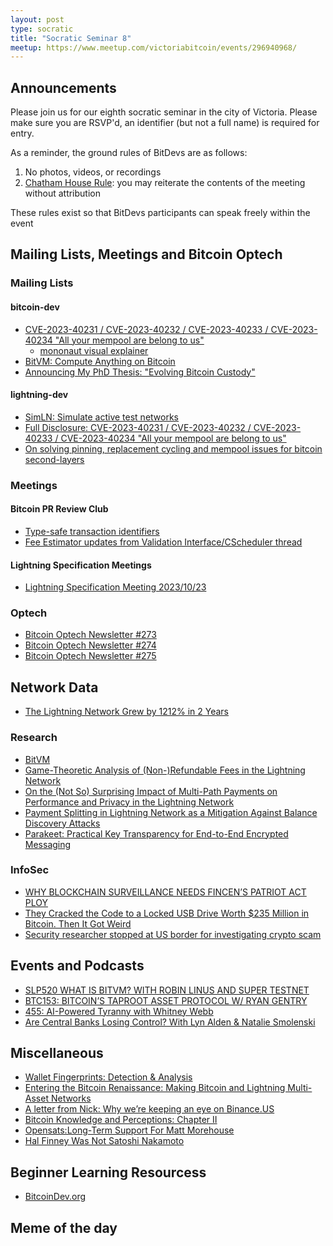 ```yaml
---
layout: post
type: socratic
title: "Socratic Seminar 8"
meetup: https://www.meetup.com/victoriabitcoin/events/296940968/
---
```

## Announcements
Please join us for our eighth socratic seminar in the city of Victoria. Please make sure you are RSVP'd, an identifier (but not a full name) is required for entry.

As a reminder, the ground rules of BitDevs are as follows:
1. No photos, videos, or recordings
2. [Chatham House Rule](https://en.wikipedia.org/wiki/Chatham_House_Rule): you may reiterate the contents of the meeting without attribution

These rules exist so that BitDevs participants can speak freely within the event
## Mailing Lists, Meetings and Bitcoin Optech

### Mailing Lists
#### bitcoin-dev
- [CVE-2023-40231 / CVE-2023-40232 / CVE-2023-40233 / CVE-2023-40234 "All your mempool are belong to us"](https://lists.linuxfoundation.org/pipermail/bitcoin-dev/2023-October/021999.html)
    - [mononaut visual explainer](https://twitter.com/mononautical/status/1715736832950825224)
- [BitVM: Compute Anything on Bitcoin](https://lists.linuxfoundation.org/pipermail/bitcoin-dev/2023-October/021984.html)
- [Announcing My PhD Thesis: "Evolving Bitcoin Custody"](https://lists.linuxfoundation.org/pipermail/bitcoin-dev/2023-October/022030.html)

#### lightning-dev
- [SimLN: Simulate active test networks](https://lists.linuxfoundation.org/pipermail/lightning-dev/2023-October/004120.html)
- [Full Disclosure: CVE-2023-40231 / CVE-2023-40232 / CVE-2023-40233 / CVE-2023-40234 "All your mempool are belong to us"](https://lists.linuxfoundation.org/pipermail/lightning-dev/2023-October/004122.html)
- [On solving pinning, replacement cycling and mempool issues for bitcoin second-layers](https://lists.linuxfoundation.org/pipermail/lightning-dev/2023-October/004158.html)

### Meetings

#### Bitcoin PR Review Club
- [Type-safe transaction identifiers](https://bitcoincore.reviews/28107)
- [Fee Estimator updates from Validation Interface/CScheduler thread](https://bitcoincore.reviews/28368)

#### Lightning Specification Meetings
- [Lightning Specification Meeting 2023/10/23](https://github.com/lightning/bolts/issues/1115)


### Optech
- [Bitcoin Optech Newsletter #273](https://bitcoinops.org/en/newsletters/2023/10/18/)
- [Bitcoin Optech Newsletter #274](https://bitcoinops.org/en/newsletters/2023/10/25/)
- [Bitcoin Optech Newsletter #275](https://bitcoinops.org/en/newsletters/2023/11/01/)

## Network Data
- [The Lightning Network Grew by 1212% in 2 Years](https://blog.river.com/the-lightning-network-in-2023/)

### Research
- [BitVM](https://bitvm.org/bitvm.pdf)
- [Game-Theoretic Analysis of (Non-)Refundable Fees in the Lightning Network](https://arxiv.org/abs/2310.04058)
- [On the (Not So) Surprising Impact of Multi-Path Payments on Performance and Privacy in the Lightning Network](https://eprint.iacr.org/2023/1624)
- [Payment Splitting in Lightning Network as a Mitigation Against Balance Discovery Attacks](https://eprint.iacr.org/2023/1360)
- [Parakeet: Practical Key Transparency for End-to-End Encrypted Messaging](https://eprint.iacr.org/2023/081)

### InfoSec
- [WHY BLOCKCHAIN SURVEILLANCE NEEDS FINCEN’S PATRIOT ACT PLOY](https://bitcoinmagazine.com/technical/why-blockchain-surveillance-needs-fincens-patriot-act-ploy)
- [They Cracked the Code to a Locked USB Drive Worth $235 Million in Bitcoin. Then It Got Weird](https://www.wired.com/story/unciphered-ironkey-password-cracking-bitcoin/)
- [Security researcher stopped at US border for investigating crypto scam](https://www.bleepingcomputer.com/news/security/security-researcher-stopped-at-us-border-for-investigating-crypto-scam/)

## Events and Podcasts
- [SLP520 WHAT IS BITVM? WITH ROBIN LINUS AND SUPER TESTNET](https://stephanlivera.com/episode/520/)
- [BTC153: BITCOIN’S TAPROOT ASSET PROTOCOL W/ RYAN GENTRY](https://www.theinvestorspodcast.com/bitcoin-fundamentals/bitcoins-taproot-asset-protocol-ryan-gentry/)
- [455: AI-Powered Tyranny with Whitney Webb](https://tftc.io/ai-powered-tyranny-whitney-webb/)
- [Are Central Banks Losing Control? With Lyn Alden & Natalie Smolenski](https://www.whatbitcoindid.com/podcast/are-central-banks-losing-control)

## Miscellaneous
- [Wallet Fingerprints: Detection & Analysis](https://ishaana.com/blog/wallet_fingerprinting/)
- [Entering the Bitcoin Renaissance: Making Bitcoin and Lightning Multi-Asset Networks](https://lightninglabs.substack.com/p/entering-the-bitcoin-renaissance)
- [A letter from Nick: Why we’re keeping an eye on Binance.US](https://blog.keys.casa/why-were-keeping-an-eye-on-binance-us/)
- [Bitcoin Knowledge and Perceptions: Chapter II](https://block.xyz/inside/report-bitcoin-survey-2023)
- [Opensats:Long-Term Support For Matt Morehouse](https://opensats.org/blog/matt-morehouse-lightning-security-lts-grant)
- [Hal Finney Was Not Satoshi Nakamoto](https://blog.lopp.net/hal-finney-was-not-satoshi-nakamoto/)

## Beginner Learning Resourcess
- [BitcoinDev.org](https://bitcoindev.org)

## Meme of the day
